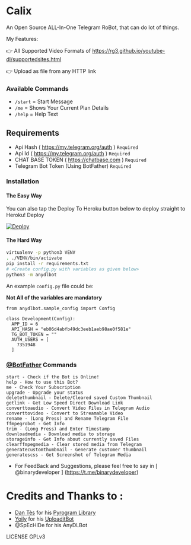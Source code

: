 # Calix

An Open Source ALL-In-One Telegram RoBot, that can do lot of things.

My Features:

👉 All Supported Video Formats of https://rg3.github.io/youtube-dl/supportedsites.html

👉 Upload as file from any HTTP link

### Available Commands
  - `/start` =  Start Message
  - `/me` = Shows Your Current Plan Details
  - `/help` =  Help Text
  
  ## Requirements
  - Api Hash ( https://my.telegram.org/auth )  `Required`
  - Api Id  ( https://my.telegram.org/auth )  `Required`
  - CHAT BASE TOKEN  ( https://chatbase.com ) `Required`
  - Telegram Bot Token (Using BotFather)  `Required`


### Installation

#### The Easy Way

You can also tap the Deploy To Heroku button below to deploy straight to Heroku!
Deploy

[![Deploy](https://www.herokucdn.com/deploy/button.svg)](https://heroku.com/deploy?template=https://github.com/gunag/Calix_Telegram_URL_Uploader_Bot)

#### The Hard Way

```sh
virtualenv -p python3 VENV
. ./VENV/bin/activate
pip install -r requirements.txt
# <Create config.py with variables as given below>
python3 -m anydlbot
```
An example `config.py` file could be:

**Not All of the variables are mandatory**

```python3
from anydlbot.sample_config import Config

class Development(Config):
  APP_ID = 6
  API_HASH = "eb06d4abfb49dc3eeb1aeb98ae0f581e"
  TG_BOT_TOKEN = ""
  AUTH_USERS = [
    7351948
  ]
```

### [@BotFather](https://telegram.dog/BotFather) Commands

```
start - Check if the Bot is Online!
help - How to use this Bot?
me - Check Your Subscription
upgrade - Upgrade your status
deletethumbnail - Delete/Cleared saved Custom Thumbnail
getlink - Get Low Speed Direct Download Link
converttoaudio - Convert Video Files in Telegram Audio
converttovideo - Convert to Streamable Video
rename - (Long Press) and Rename Telegram File
ffmpegrobot - Get Info
trim - (Long Press) and Enter Timestamp
downloadmedia - Download media to storage
storageinfo - Get Info about currently saved Files
clearffmpegmedia - Clear stored media from Telegram
generatecustomthumbnail - Generate customer thumbnail
generatescss - Get Screenshot of Telegram Media
```

- For FeedBack and Suggestions, please feel free to say in [ @binarydeveloper ] (https://t.me/binarydeveloper)

# Credits and Thanks to :
* [Dan Tès](https://telegram.dog/haskell) for his [Pyrogram Library](https://github.com/pyrogram/pyrogram)
* [Yoily](https://telegram.dog/YoilyL) for his [UploaditBot](https://telegram.dog/UploaditBot)
* @SpEcHlDe for his AnyDLBot


LICENSE
GPLv3
